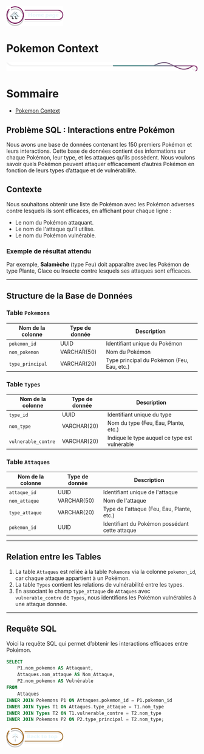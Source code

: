 <a href="../README.md">
  <img src="../assets/button/home_page.png" alt="Home page" style="width: 150px; height: auto;">
</a>

# Pokemon Context

![border](../assets/line/border_r.png)

# Sommaire

- [Pokemon Context](#pokemon-context)

## Problème SQL : Interactions entre Pokémon

Nous avons une base de données contenant les 150 premiers Pokémon et leurs interactions. Cette base de données contient des informations sur chaque Pokémon, leur type, et les attaques qu'ils possèdent. Nous voulons savoir quels Pokémon peuvent attaquer efficacement d’autres Pokémon en fonction de leurs types d’attaque et de vulnérabilité.

## Contexte

Nous souhaitons obtenir une liste de Pokémon avec les Pokémon adverses contre lesquels ils sont efficaces, en affichant pour chaque ligne :

- Le nom du Pokémon attaquant.
- Le nom de l'attaque qu’il utilise.
- Le nom du Pokémon vulnérable.

### Exemple de résultat attendu

Par exemple, **Salamèche** (type Feu) doit apparaître avec les Pokémon de type Plante, Glace ou Insecte contre lesquels ses attaques sont efficaces.

---

## Structure de la Base de Données

### Table `Pokemons`

| Nom de la colonne | Type de donnée | Description                                |
| ----------------- | -------------- | ------------------------------------------ |
| `pokemon_id`      | UUID           | Identifiant unique du Pokémon              |
| `nom_pokemon`     | VARCHAR(50)    | Nom du Pokémon                             |
| `type_principal`  | VARCHAR(20)    | Type principal du Pokémon (Feu, Eau, etc.) |

### Table `Types`

| Nom de la colonne   | Type de donnée | Description                                   |
| ------------------- | -------------- | --------------------------------------------- |
| `type_id`           | UUID           | Identifiant unique du type                    |
| `nom_type`          | VARCHAR(20)    | Nom du type (Feu, Eau, Plante, etc.)          |
| `vulnerable_contre` | VARCHAR(20)    | Indique le type auquel ce type est vulnérable |

### Table `Attaques`

| Nom de la colonne | Type de donnée | Description                                    |
| ----------------- | -------------- | ---------------------------------------------- |
| `attaque_id`      | UUID           | Identifiant unique de l'attaque                |
| `nom_attaque`     | VARCHAR(50)    | Nom de l'attaque                               |
| `type_attaque`    | VARCHAR(20)    | Type de l'attaque (Feu, Eau, Plante, etc.)     |
| `pokemon_id`      | UUID           | Identifiant du Pokémon possédant cette attaque |

---

## Relation entre les Tables

1. La table `Attaques` est reliée à la table `Pokemons` via la colonne `pokemon_id`, car chaque attaque appartient à un Pokémon.
2. La table `Types` contient les relations de vulnérabilité entre les types.
3. En associant le champ `type_attaque` de `Attaques` avec `vulnerable_contre` de `Types`, nous identifions les Pokémon vulnérables à une attaque donnée.

---

## Requête SQL

Voici la requête SQL qui permet d’obtenir les interactions efficaces entre Pokémon.

```sql
SELECT
    P1.nom_pokemon AS Attaquant,
    Attaques.nom_attaque AS Nom_Attaque,
    P2.nom_pokemon AS Vulnérable
FROM
    Attaques
INNER JOIN Pokemons P1 ON Attaques.pokemon_id = P1.pokemon_id
INNER JOIN Types T1 ON Attaques.type_attaque = T1.nom_type
INNER JOIN Types T2 ON T1.vulnerable_contre = T2.nom_type
INNER JOIN Pokemons P2 ON P2.type_principal = T2.nom_type;
```

<a href="#sommaire">
  <img src="../assets/button/back_to_top.png" alt="Back to top" style="width: 150px; height: auto;">
</a>
